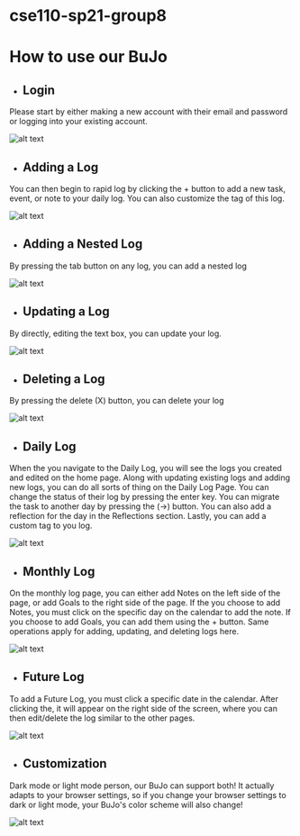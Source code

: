# cse110-sp21-group8

# How to use our BuJo 

- ## Login 
Please start by either making a new account with their email and password or logging into your existing account.

![alt text](/images/introduction.gif)

- ## Adding a Log 
You can then begin to rapid log by clicking the + button to add a new task, event, or note to your daily log. You can also customize the tag of this log.

![alt text](/images/rapidlog.gif)

- ## Adding a Nested Log 
By pressing the tab button on any log, you can add a nested log 

![alt text](/images/subtask.gif) 

- ## Updating a Log 
By directly, editing the text box, you can update your log.

![alt text](/images/update.gif)


- ## Deleting a Log 
By pressing the delete (X) button, you can delete your log 

![alt text](/images/delete.gif) 

- ## Daily Log 
When the you navigate to the Daily Log, you will see the logs you created and edited on the home page. Along with updating existing logs and adding new logs, you can do all sorts of thing on the Daily Log Page. You can change the status of their log by pressing the enter key. You can migrate the task to another day by pressing the (->) button. You can also add a reflection for the day in the Reflections section. Lastly, you can add a custom tag to you log.

![alt text](/images/daily.gif)

- ## Monthly Log 
On the monthly log page, you can either add Notes on the left side of the page, or add Goals to the right side of the page. If the you choose to add Notes, you must click on the specific day on the calendar to add the note. If you choose to add Goals, you can add them using the + button. Same operations apply for adding, updating, and deleting logs here.

![alt text](/images/monthly.gif)


- ## Future Log 
To add a Future Log, you must click a specific date in the calendar. After clicking the, it will appear on the right side of the screen, where you can then edit/delete the log similar to the other pages. 

![alt text](/images/future.gif)

- ## Customization 
Dark mode or light mode person, our BuJo can support both! It actually adapts to your browser settings, so if you change your browser settings to dark or light mode, your BuJo's color scheme will also change!

![alt text](/images/darkmode.gif)

